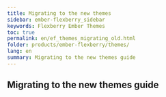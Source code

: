 ```yaml
---
title: Migrating to the new themes
sidebar: ember-flexberry_sidebar
keywords: Flexberry Ember Themes
toc: true
permalink: en/ef_themes_migrating_old.html
folder: products/ember-flexberry/themes/
lang: en
summary: Migrating to the new themes guide
---
```


## Migrating to the new themes guide
